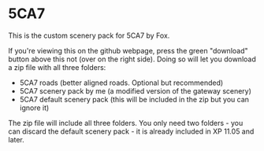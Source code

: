 # 5CA7

This is the custom scenery pack for 5CA7 by Fox.

If you're viewing this on the github webpage, press the green "download" button above this not (over on the right side). Doing so will let you download a zip file with all three folders:
- 5CA7 roads   (better aligned roads. Optional but recommended)
- 5CA7 scenery pack by me (a modified version of the gateway scenery)
- 5CA7 default scenery pack (this will be included in the zip but you can ignore it)

The zip file will include all three folders. You only need two folders - you can discard the default scenery pack - it is already included in XP 11.05 and later.
